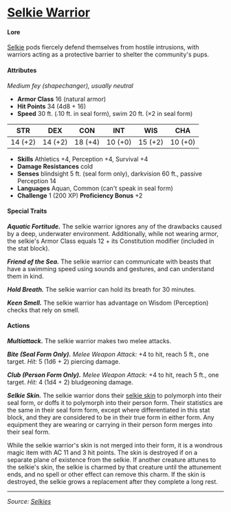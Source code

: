 # [Selkie Warrior](https://github.com/mpanighetti/dnd5e-monsters/blob/main/fey/selkie-warrior.md)

#### Lore

[Selkie](../../species/selkie) pods fiercely defend themselves from hostile intrusions, with warriors acting as a protective barrier to shelter the community's pups.

#### Attributes

_Medium fey (shapechanger), usually neutral_

- **Armor Class** 16 (natural armor)
- **Hit Points** 34 (4d8 + 16)
- **Speed** 30 ft. (˗10 ft. in seal form), swim 20 ft. (×2 in seal form)

|  STR  |  DEX  |  CON  |  INT  |  WIS  |  CHA  |
|:-----:|:-----:|:-----:|:-----:|:-----:|:-----:|
|14 (+2)|14 (+2)|18 (+4)|10 (+0)|15 (+2)|10 (+0)|

- **Skills** Athletics +4, Perception +4, Survival +4
- **Damage Resistances** cold
- **Senses** blindsight 5 ft. (seal form only), darkvision 60 ft., passive Perception 14
- **Languages** Aquan, Common (can't speak in seal form)
- **Challenge** 1 (200 XP) **Proficiency Bonus** +2

#### Special Traits

_**Aquatic Fortitude.**_ The selkie warrior ignores any of the drawbacks caused by a deep, underwater environment. Additionally, while not wearing armor, the selkie's Armor Class equals 12 + its Constitution modifier (included in the stat block).

_**Friend of the Sea.**_ The selkie warrior can communicate with beasts that have a swimming speed using sounds and gestures, and can understand them in kind.

_**Hold Breath.**_ The selkie warrior can hold its breath for 30 minutes.

_**Keen Smell.**_ The selkie warrior has advantage on Wisdom (Perception) checks that rely on smell.

#### Actions

_**Multiattack.**_ The selkie warrior makes two melee attacks.

_**Bite (Seal Form Only).**_ _Melee Weapon Attack:_ +4 to hit, reach 5 ft., one target. _Hit:_ 5 (1d6 + 2) piercing damage.

_**Club (Person Form Only).**_ _Melee Weapon Attack:_ +4 to hit, reach 5 ft., one target. _Hit:_ 4 (1d4 + 2) bludgeoning damage.

_**Selkie Skin.**_ The selkie warrior dons their [selkie skin](https://github.com/mpanighetti/dnd5e-magic-items/blob/main/wondrous-items/selkie-skin.md) to polymorph into their seal form, or doffs it to polymorph into their person form. Their statistics are the same in their seal form form, except where differentiated in this stat block, and they are considered to be in their true form in either form. Any equipment they are wearing or carrying in their person form merges into their seal form.

While the selkie warrior's skin is not merged into their form, it is a wondrous magic item with AC 11 and 3 hit points. The skin is destroyed if on a separate plane of existence from the selkie. If another creature attunes to the selkie's skin, the selkie is charmed by that creature until the attunement ends, and no spell or other effect can remove this charm. If the skin is destroyed, the selkie grows a replacement after they complete a long rest.

---

_Source: [Selkies](https://github.com/mpanighetti/dnd5e-selkies)_
